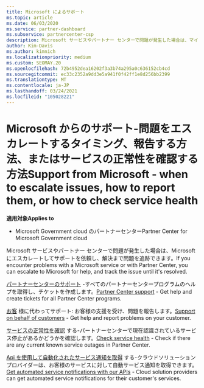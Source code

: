 ```yaml
---
title: Microsoft によるサポート
ms.topic: article
ms.date: 06/03/2020
ms.service: partner-dashboard
ms.subservice: partnercenter-csp
description: Microsoft サービスやパートナー センターで問題が発生した場合は、マイクロソフトにエスカレートしてサポートを依頼し、解決まで問題を追跡できます。
author: Kim-Davis
ms.author: kimnich
ms.localizationpriority: medium
ms.custom: SEOMAY.20
ms.openlocfilehash: 72b4952dea16202f3a3b74a295a0c636152cb4cd
ms.sourcegitcommit: ec33c2352a9dd3e5a941f0f42ff1e8d256bb2399
ms.translationtype: MT
ms.contentlocale: ja-JP
ms.lasthandoff: 03/24/2021
ms.locfileid: "105028221"
---
```

# <a name="support-from-microsoft---when-to-escalate-issues-how-to-report-them-or-how-to-check-service-health"></a><span data-ttu-id="bd830-103">Microsoft からのサポート-問題をエスカレートするタイミング、報告する方法、またはサービスの正常性を確認する方法</span><span class="sxs-lookup"><span data-stu-id="bd830-103">Support from Microsoft - when to escalate issues, how to report them, or how to check service health</span></span>

<span data-ttu-id="bd830-104">**適用対象**</span><span class="sxs-lookup"><span data-stu-id="bd830-104">**Applies to**</span></span>

- <span data-ttu-id="bd830-105">Microsoft Government cloud のパートナーセンター</span><span class="sxs-lookup"><span data-stu-id="bd830-105">Partner Center for Microsoft Government cloud</span></span>

<span data-ttu-id="bd830-106">Microsoft サービスやパートナー センターで問題が発生した場合は、Microsoft にエスカレートしてサポートを依頼し、解決まで問題を追跡できます。</span><span class="sxs-lookup"><span data-stu-id="bd830-106">If you encounter problems with a Microsoft service or with Partner Center, you can escalate to Microsoft for help, and track the issue until it's resolved.</span></span>

<span data-ttu-id="bd830-107">[パートナーセンターのサポート](report-problems-with-partner-center.md) -すべてのパートナーセンタープログラムのヘルプを取得し、チケットを作成します。</span><span class="sxs-lookup"><span data-stu-id="bd830-107">[Partner Center support](report-problems-with-partner-center.md) - Get help and create tickets for all Partner Center programs.</span></span>

<span data-ttu-id="bd830-108">[お客](report-problems-on-behalf-of-a-customer.md) 様に代わってサポート: お客様の支援を受け、問題を報告します。</span><span class="sxs-lookup"><span data-stu-id="bd830-108">[Support on behalf of customers](report-problems-on-behalf-of-a-customer.md) - Get help and report problems on your customer.</span></span>

<span data-ttu-id="bd830-109">[サービスの正常性を確認](check-service-health.md) する-パートナーセンターで現在認識されているサービス停止があるかどうかを確認します。</span><span class="sxs-lookup"><span data-stu-id="bd830-109">[Check service health](check-service-health.md) - Check if there are any current known service outages in Partner Center.</span></span>

<span data-ttu-id="bd830-110">[Api を使用して自動化されたサービス通知を取得](get-automated-service-notifications-with-our-apis.md) する-クラウドソリューションプロバイダーは、お客様のサービスに対して自動サービス通知を取得できます。</span><span class="sxs-lookup"><span data-stu-id="bd830-110">[Get automated service notifications with our APIs](get-automated-service-notifications-with-our-apis.md) - Cloud solution providers can get automated service notifications for their customer's services.</span></span>


 

 



